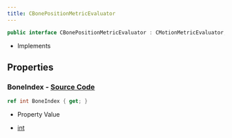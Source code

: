 ```yaml
---
title: CBonePositionMetricEvaluator
---
```


```csharp
public interface CBonePositionMetricEvaluator : CMotionMetricEvaluator, ISchemaClass<CMotionMetricEvaluator>, ISchemaClass<CBonePositionMetricEvaluator>, ISchemaField, ISchemaClass, INativeHandle
```

- Implements

## Properties

### **BoneIndex** - [Source Code](https://github.com/swiftly-solution/swiftlys2/blob/main/managed/src/SwiftlyS2.Generated/Schemas/Interfaces/CBonePositionMetricEvaluator.cs#L16)

```csharp
ref int BoneIndex { get; }
```

- Property Value

- [int](https://learn.microsoft.com/dotnet/api/system.int32)

